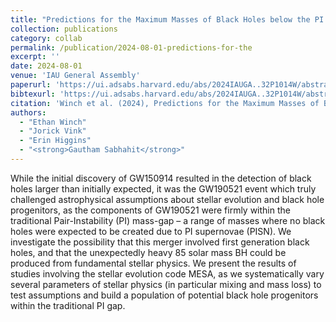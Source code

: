 ```yaml
---
title: "Predictions for the Maximum Masses of Black Holes below the PI Boundary"
collection: publications
category: collab
permalink: /publication/2024-08-01-predictions-for-the
excerpt: ''
date: 2024-08-01
venue: 'IAU General Assembly'
paperurl: 'https://ui.adsabs.harvard.edu/abs/2024IAUGA..32P1014W/abstract'
bibtexurl: 'https://ui.adsabs.harvard.edu/abs/2024IAUGA..32P1014W/abstract'
citation: 'Winch et al. (2024), Predictions for the Maximum Masses of Black Holes below the PI Boundary, IAU General Assembly'
authors:
  - "Ethan Winch"
  - "Jorick Vink"
  - "Erin Higgins"
  - "<strong>Gautham Sabhahit</strong>"
---
```

While the initial discovery of GW150914 resulted in the detection of black holes larger than initially expected, it was the GW190521 event which truly challenged astrophysical assumptions about stellar evolution and black hole progenitors, as the components of GW190521 were firmly within the traditional Pair-Instability (PI) mass-gap – a range of masses where no black holes were expected to be created due to PI supernovae (PISN). We investigate the possibility that this merger involved first generation black holes, and that the unexpectedly heavy 85 solar mass BH could be produced from fundamental stellar physics. We present the results of studies involving the stellar evolution code MESA, as we systematically vary several parameters of stellar physics (in particular mixing and mass loss) to test assumptions and build a population of potential black hole progenitors within the traditional PI gap.
